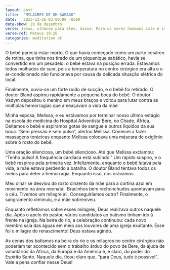 ```yaml
---
layout: post
title:  "MILAGRES DE UM SÁBADO"
date:   2023-12-26 03:00:00 -0300
date-show: 29 de dezembro
verse: Jesus, olhando para eles, disse: Para os seres humanos isto é impossível, mas para Deus tudo é possível
verse-ref: Mateus 19:26
categories: meditation pt
---
```



O bebê parecia estar morto. O que havia começado como um parto cesáreo de rotina, que tinha nos tirado de um piquenique sabático, havia se convertido em um pesadelo: o bebê estava na posição errada. Estávamos todos molhados de suor, pois a temperatura no centro cirúrgico era alta e o ar-condicionado não funcionava por causa da delicada situação elétrica do local.

Finalmente, ouviu-se um forte ruído de sucção, e o bebê foi retirado. O doutor Bland aspirou rapidamente a pequena boca do bebê. O doutor Vadym depositou o menino em meus braços e voltou para lutar contra as múltiplas hemorragias que ameaçavam a vida da mãe.

Minha esposa, Melissa, e eu estávamos por terminar nosso último estágio na escola de medicina do Hospital Adventista Bere, no Chade, África. Deitamos o bebê e aspiramos gotas de sangue e outros líquidos da sua boca. “Sem pressão e sem pulso”, alertou Melissa. Comecei a fazer massagens torácicas enquanto Melissa colocava uma máscara de oxigênio sobre o rosto do bebê.

Uma oração silenciosa, um bebê silencioso. Até que Melissa exclamou: “Tenho pulso! A frequência cardíaca está subindo.” Um rápido suspiro, e o bebê respirou pela primeira vez. Infelizmente, enquanto o bebê lutava pela vida, a mãe estava perdendo a batalha. O doutor Bland tentava todos os meios para deter a hemorragia. Enquanto isso, nós orávamos.

Meu olhar se desviou do rosto cinzento da mãe para a cortina azul em movimento na área neonatal. Bracinhos bem rechonchudos apontavam para o céu. Tivemos um milagre ali. Conseguiríamos outro? Finalmente, o sangramento diminuiu, e a mãe sobreviveu.

Enquanto refletíamos sobre esses milagres, Deus realizava outros naquele dia. Após o apelo do pastor, vários candidatos ao batismo tinham ido à frente na igreja. Na beira do rio, a celebração continuou: cada novo membro saía das águas em meio aos louvores de uma igreja exultante. Esse foi o milagre do renascimento! Deus estava agindo.

As cenas dos batismos na beira do rio e os milagres no centro cirúrgico não poderiam ter acontecido sem o trabalho árduo do povo de Bere, da ajuda de voluntários da África, da Europa e da América e, é claro, do poder do Espírito Santo. Naquele dia, ficou claro que, “para Deus, tudo é possível”. Vale a pena confiar nesse Deus!
